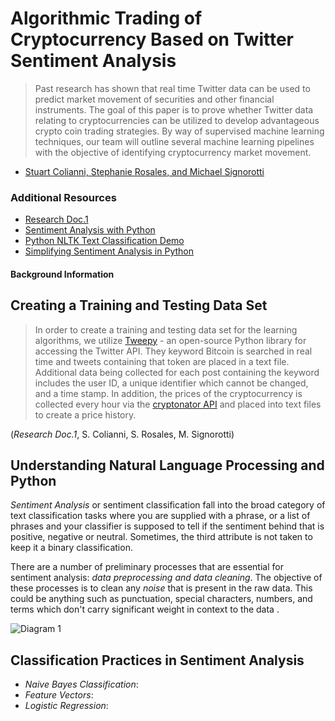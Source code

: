 # Algorithmic Trading of Cryptocurrency Based on Twitter Sentiment Analysis 
> Past research has shown that real time Twitter data can be used to predict market movement of securities and other financial instruments. The goal of this paper is to prove whether Twitter data relating to cryptocurrencies can be utilized to develop advantageous crypto coin trading strategies. By way of supervised machine learning techniques, our team will outline several machine learning pipelines with the objective of identifying cryptocurrency market movement.

* [Stuart Colianni, Stephanie Rosales, and Michael Signorotti](http://cs229.stanford.edu/proj2015/029_report.pdf) 

### Additional Resources 
* [Research Doc.1](http://cs229.stanford.edu/proj2015/029_report.pdf)
* [Sentiment Analysis with Python](https://towardsdatascience.com/sentiment-analysis-with-python-part-1-5ce197074184)
* [Python NLTK Text Classification Demo](https://text-processing.com/demo/sentiment/)
* [Simplifying Sentiment Analysis in Python](https://www.datacamp.com/community/tutorials/simplifying-sentiment-analysis-python)

#### Background Information 
**Creating a Training and Testing Data Set** 
----
> In order to create a training and testing data set for the learning algorithms, we utilize [Tweepy](http://www.tweepy.org/) - an open-source Python library for accessing the Twitter API. They keyword Bitcoin is searched in real time and tweets containing that token are placed in a text file. Additional data being collected for each post containing the keyword includes the user ID, a unique identifier which cannot be changed, and a time stamp. In addition, the prices of the cryptocurrency is collected every hour via the [cryptonator API](https://www.cryptonator.com/api) and placed into text files to create a price history. 

(_Research Doc.1_, S. Colianni, S. Rosales, M. Signorotti)

**Understanding Natural Language Processing and Python** 
----
_Sentiment Analysis_ or sentiment classification fall into the broad category of text classification tasks where you are supplied with a phrase, or a list of phrases and your classifier is supposed to tell if the sentiment behind that is positive, negative or neutral. Sometimes, the third attribute is not taken to keep it a binary classification. 

There are a number of preliminary processes that are essential for sentiment analysis: _data preprocessing and data cleaning_. The objective of these processes is to clean any _noise_ that is present in the raw data. This could be anything such as punctuation, special characters, numbers, and terms which don't carry significant weight in context to the data . 

![Diagram 1](https://cdn-images-1.medium.com/max/361/0*ga5rNPmVYBsCm-lz.)

**Classification Practices in Sentiment Analysis** 
---- 
* _Naive Bayes Classification_: 
* _Feature Vectors_: 
* _Logistic Regression_: 
